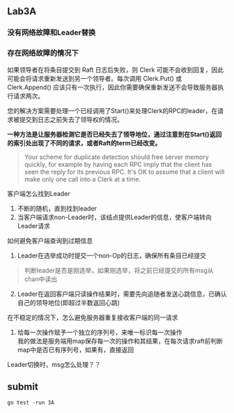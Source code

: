 ## Lab3A

### 没有网络故障和Leader替换


### 存在网络故障的情况下

如果领导者在将条目提交到 Raft 日志后失败，则 Clerk 可能不会收到回复，因此可能会将请求重新发送到另一个领导者。每次调用 Clerk.Put() 或 Clerk.Append() 应该只有一次执行，因此你需要确保重新发送不会导致服务器执行请求两次。  

您的解决方案需要处理一个已经调用了Start()来处理Clerk的RPC的leader，在请求被提交到日志之前失去了领导权的情况。  

**一种方法是让服务器检测它是否已经失去了领导地位，通过注意到在Start()返回的索引处出现了不同的请求，或者Raft的term已经改变。**  
> Your scheme for duplicate detection should free server memory quickly, for example by having each RPC imply that the client has seen the reply for its previous RPC. It's OK to assume that a client will make only one call into a Clerk at a time.   




客户端怎么找到Leader  
1. 不断的随机，直到找到leader
2. 当客户端请求non-Leader时，该结点提供Leader的信息，使客户端转向Leader请求

如何避免客户端查询到过期信息  
1. Leader在选举成功时提交一个non-Op的日志，确保所有条目已经提交
> 判断leader是否是刚选举，如果刚选举，将之前已经提交的所有msg从chan中读出  
2. Leader在返回客户端只读操作结果时，需要先向追随者发送心跳信息，已确认自己的领导地位(即超过半数返回心跳)  

在不稳定的情况下，怎么避免服务器重复接收客户端的同一请求  
1. 给每一次操作赋予一个独立的序列号，来唯一标识每一次操作  
我的做法是服务端用map保存每一次的操作和其结果，在每次请求raft前判断map中是否已有序列号，如果有，直接返回

Leader切换时，msg怎么处理？？

## submit
```
go test -run 3A
```